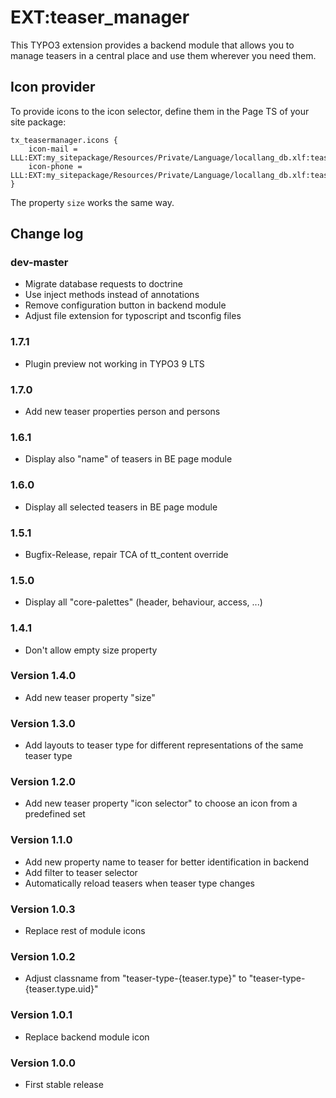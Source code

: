 # EXT:teaser_manager

This TYPO3 extension provides a backend module that allows you to manage teasers in a central place and use them wherever you need them.

## Icon provider

To provide icons to the icon selector, define them in the Page TS of your site package:
```
tx_teasermanager.icons {
    icon-mail = LLL:EXT:my_sitepackage/Resources/Private/Language/locallang_db.xlf:teasermanager.icon.mail
    icon-phone = LLL:EXT:my_sitepackage/Resources/Private/Language/locallang_db.xlf:teasermanager.icon.phone
}
```

The property `size` works the same way.

## Change log

### dev-master
- Migrate database requests to doctrine
- Use inject methods instead of annotations
- Remove configuration button in backend module
- Adjust file extension for typoscript and tsconfig files

### 1.7.1
- Plugin preview not working in TYPO3 9 LTS

### 1.7.0
- Add new teaser properties person and persons

### 1.6.1
- Display also "name" of teasers in BE page module

### 1.6.0
- Display all selected teasers in BE page module

### 1.5.1
- Bugfix-Release, repair TCA of tt_content override

### 1.5.0
- Display all "core-palettes" (header, behaviour, access, ...)

### 1.4.1
- Don't allow empty size property

### Version 1.4.0
- Add new teaser property "size"

### Version 1.3.0
- Add layouts to teaser type for different representations of the same teaser type

### Version 1.2.0
- Add new teaser property "icon selector" to choose an icon from a predefined set

### Version 1.1.0
- Add new property name to teaser for better identification in backend
- Add filter to teaser selector
- Automatically reload teasers when teaser type changes

### Version 1.0.3
- Replace rest of module icons

### Version 1.0.2
- Adjust classname from "teaser-type-{teaser.type}" to "teaser-type-{teaser.type.uid}" 

### Version 1.0.1
- Replace backend module icon 

### Version 1.0.0

- First stable release
